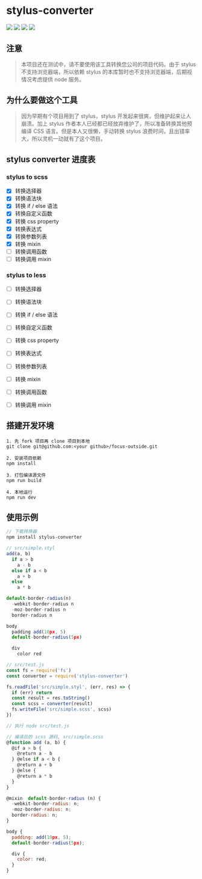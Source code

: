 # stylus-converter

![](http://img.shields.io/travis/1969290646/stylus-converter.svg)
![](https://img.shields.io/npm/dt/stylus-converter.svg)
![](https://img.shields.io/npm/v/stylus-converter.svg)
![](https://img.shields.io/npm/l/stylus-converter.svg)

## 注意

> 本项目还在测试中，请不要使用该工具转换您公司的项目代码。由于 stylus 不支持浏览器端，所以依赖 stylus 的本库暂时也不支持浏览器端，后期视情况考虑提供 node 服务。

## 为什么要做这个工具

> 因为早期有个项目用到了 stylus，stylus 开发起来很爽，但维护起来让人崩溃。加上 stylus 作者本人已经都已经放弃维护了，所以准备转换其他预编译 CSS 语言。但是本人又很懒，手动转换 stylus 浪费时间，且出错率大，所以灵机一动就有了这个项目。

## stylus converter 进度表

### stylus to scss

- [x] 转换选择器
- [x] 转换语法块
- [x] 转换 if / else 语法
- [x] 转换自定义函数
- [x] 转换 css property
- [x] 转换表达式
- [x] 转换参数列表
- [x] 转换 mixin
- [ ] 转换调用函数
- [ ] 转换调用 mixin

### stylus to less

- [ ] 转换选择器
- [ ] 转换语法块
- [ ] 转换 if / else 语法
- [ ] 转换自定义函数
- [ ] 转换 css property
- [ ] 转换表达式
- [ ] 转换参数列表
- [ ] 转换 mixin
- [ ] 转换调用函数
- [ ] 转换调用 mixin


## 搭建开发环境

```text
1. 先 fork 项目再 clone 项目到本地
git clone git@github.com:<your github>/focus-outside.git

2. 安装项目依赖
npm install

3. 打包编译源文件
npm run build

4. 本地运行
npm run dev
```

## 使用示例

```javascript
// 下载转换器
npm install stylus-converter

// src/simple.styl
add(a, b)
  if a > b
    a - b
  else if a < b
    a + b
  else
    a * b

default-border-radius(n)
  -webkit-border-radius n
  -moz-border-radius n
  border-radius n

body
  padding add(10px, 5)
  default-border-radius(5px)

  div
    color red

// src/test.js
const fs = require('fs')
const converter = require('stylus-converter')

fs.readFile('src/simple.styl', (err, res) => {
  if (err) return
  const result = res.toString()
  const scss = converter(result)
  fs.writeFile('src/simple.scss', scss)
})

// 执行 node src/test.js

// 编译后的 scss 源码, src/simple.scss
@function add (a, b) {
  @if a > b {
    @return a - b
  } @else if a < b {
    @return a + b
  } @else {
    @return a * b
  }
}

@mixin  default-border-radius (n) {
  -webkit-border-radius: n;
  -moz-border-radius: n;
  border-radius: n;
}

body {
  padding: add(10px, 5);
  default-border-radius(5px);

  div {
    color: red;
  }
}
```
